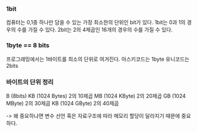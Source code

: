 ### 1bit
컴퓨터는 0,1중 하나만 담을 수 있는 가장 최소한의 단위인 bit가 있다.
1bit는 0과 1의 경우의 수를 가질 수 있다. 
2bit는 2의 4제곱인 16개의 경우의 수를 가질 수 있다. 

### 1byte == 8 bits
프로그래밍에서는 1바이트를 최소의 단위로 여겨진다. 
아스키코드는 1byte
유니코드는 2bits

### 바이트의 단위 정리 

B (8bits)
KB (1024 Bytes) 2의 10제곱
MB (1024 KByte) 2의 20제곱
GB (1024 MByte) 2의 30제곱 
KB (1024 GByte) 2의 40제곱 

-> 왜 중요하냐면 변수 선언 혹은 자료구조에 따라 메모리 할당이 달라지기 때문에 중요하다. 
